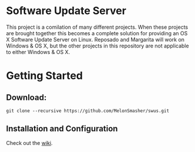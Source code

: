 # Software Update Server

This project is a comilation of many different projects. When these projects are brought together this becomes a complete solution for providing an OS X Software Update Server on Linux. Reposado and Margarita will work on Windows & OS X, but the other projects in this repository are not applicable to either Windows & OS X.

# Getting Started


## Download:

```shell
git clone --recursive https://github.com/MelonSmasher/swus.git
```

## Installation and Configuration

Check out the [wiki](https://github.com/MelonSmasher/swus/wiki).
